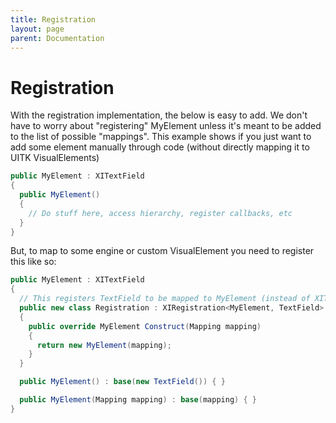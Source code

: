 ```yaml
---
title: Registration
layout: page
parent: Documentation
---
```


# Registration

With the registration implementation, the below is easy to add. We don't have to worry about "registering" MyElement unless it's meant to be added to the list of possible "mappings". This example shows if you just want to add some element manually through code (without directly mapping it to UITK VisualElements)
```cs
public MyElement : XITextField
{
  public MyElement()
  {
    // Do stuff here, access hierarchy, register callbacks, etc
  }
}
```

But, to map to some engine or custom VisualElement you need to register this like so:
```cs
public MyElement : XITextField
{
  // This registers TextField to be mapped to MyElement (instead of XITextField)
  public new class Registration : XIRegistration<MyElement, TextField>
  {
    public override MyElement Construct(Mapping mapping)
    {
      return new MyElement(mapping);
    }
  }

  public MyElement() : base(new TextField()) { }

  public MyElement(Mapping mapping) : base(mapping) { }
}
```